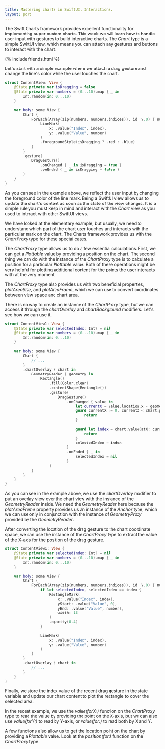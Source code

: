 ```yaml
---
title: Mastering charts in SwiftUI. Interactions.
layout: post
---
```


The Swift Charts framework provides excellent functionality for implementing super custom charts. This week we will learn how to handle user input with gestures to build interactive charts. The *Chart* type is a simple SwiftUI view, which means you can attach any gestures and buttons to interact with the chart.

{% include friends.html %}

Let's start with a simple example where we attach a drag gesture and change the line's color while the user touches the chart.

```swift
struct ContentView: View {
    @State private var isDragging = false
    @State private var numbers = (0...10).map { _ in
        Int.random(in: 0...10)
    }
    
    var body: some View {
        Chart {
            ForEach(Array(zip(numbers, numbers.indices)), id: \.0) { number, index in
                LineMark(
                    x: .value("Index", index),
                    y: .value("Value", number)
                )
                .foregroundStyle(isDragging ? .red : .blue)
            }
        }
        .gesture(
            DragGesture()
                .onChanged { _ in isDragging = true }
                .onEnded { _ in isDragging = false }
        )
    }
}
```

As you can see in the example above, we reflect the user input by changing the foreground color of the line mark. Being a SwiftUI view allows us to update the chart's content as soon as the state of the view changes. It is a simple rule you must keep in mind and interact with the *Chart* view as you used to interact with other SwiftUI views.

We have looked at the elementary example, but usually, we need to understand which part of the chart user touches and interacts with the particular mark on the chart. The Charts framework provides us with the *ChartProxy* type for these special cases.

The *ChartProxy* type allows us to do a few essential calculations. First, we can get a *Plottable* value by providing a position on the chart. The second thing we can do with the instance of the *ChartProxy* type is to calculate a position for a particular *Plottable* value. Both of these operations might be very helpful for plotting additional content for the points the user interacts with at the very moment.

The *ChartProxy* type also provides us with two beneficial properties, *plotAreaSize*, and *plotAreaFrame*, which we can use to convert coordinates between view space and chart area.

There is no way to create an instance of the *ChartProxy* type, but we can access it through the *chartOverlay* and *chartBackground* modifiers. Let's see how we can use it.

```swift
struct ContentView1: View {
    @State private var selectedIndex: Int? = nil
    @State private var numbers = (0...10).map { _ in
        Int.random(in: 0...10)
    }
    
    var body: some View {
        Chart {
            // ...
        }
        .chartOverlay { chart in
            GeometryReader { geometry in
                Rectangle()
                    .fill(Color.clear)
                    .contentShape(Rectangle())
                    .gesture(
                        DragGesture()
                            .onChanged { value in
                                let currentX = value.location.x - geometry[chart.plotAreaFrame].origin.x
                                guard currentX >= 0, currentX < chart.plotAreaSize.width else {
                                    return
                                }
                                
                                guard let index = chart.value(atX: currentX, as: Int.self) else {
                                    return
                                }
                                selectedIndex = index
                            }
                            .onEnded { _ in
                                selectedIndex = nil
                            }
                    )
            }
        }
    }
}
```

As you can see in the example above, we use the *chartOverlay* modifier to put an overlay view over the chart view with the instance of the *GeometryReader* inside. We need the *GeometryReader* here because the *plotAreaFrame* property provides us an instance of the *Anchor* type, which we can use only in conjunction with the instance of *GeometryProxy* provided by the *GeometryReader*.

After converting the location of the drag gesture to the chart coordinate space, we can use the instance of the *ChartProxy* type to extract the value of the X-axis for the position of the drag gesture.

```swift
struct ContentView1: View {
    @State private var selectedIndex: Int? = nil
    @State private var numbers = (0...10).map { _ in
        Int.random(in: 0...10)
    }
    
    var body: some View {
        Chart {
            ForEach(Array(zip(numbers, numbers.indices)), id: \.0) { number, index in
                if let selectedIndex, selectedIndex == index {
                    RectangleMark(
                        x: .value("Index", index),
                        yStart: .value("Value", 0),
                        yEnd: .value("Value", number),
                        width: 16
                    )
                    .opacity(0.4)
                }

                LineMark(
                    x: .value("Index", index),
                    y: .value("Value", number)
                )
            }
        }
        .chartOverlay { chart in
            // ...
        }
    }
}
```

Finally, we store the index value of the recent drag gesture in the state variable and update our chart content to plot the rectangle to cover the selected area.

In the recent example, we use the *value(forX:)* function on the *ChartProxy* type to read the value by providing the point on the X-axis, but we can also use *value(forY:)* to read by Y-axis, or *value(for:)* to read both by X and Y.

A few functions also allow us to get the location point on the chart by providing a *Plottable* value. Look at the *position(for:)* function on the *ChartProxy* type.
